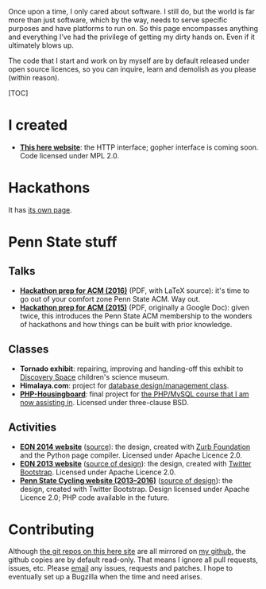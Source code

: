 Once upon a time, I only cared about software. I still do, but the world is far more than just software, which by the way, needs to serve specific purposes and have platforms to run on. So this page encompasses anything and everything I've had the privilege of getting my dirty hands on. Even if it ultimately blows up.

The code that I start and work on by myself are by default released under open source licences, so you can inquire, learn and demolish as you please (within reason).

[TOC]

# I created
* **[This here website](https://git.vishwin.info/http.git/)**: the HTTP interface; gopher interface is coming soon. Code licensed under MPL&nbsp;2.0.

# Hackathons
It has [its own page](Hackathons).

# Penn State stuff

## Talks

* **[Hackathon prep for ACM (2016)](/static/ACM_Hackathon_prep_2016.pdf)** (PDF, with LaTeX source): it's time to go out of your comfort zone Penn State ACM. Way out.
* **[Hackathon prep for ACM (2015)](/static/ACM_Hackathon_prep.pdf)** (PDF, originally a Google Doc): given twice, this introduces the Penn State ACM membership to the wonders of hackathons and how things can be built with prior knowledge.

## Classes

* **Tornado exhibit**: repairing, improving and handing-off this exhibit to [Discovery Space](http://mydiscoveryspace.org/) children's science museum.
* **Himalaya.com**: project for [database design/management class](http://www.cse.psu.edu/~wlee/cmpsc431w/).
* **[PHP-Housingboard](https://git.vishwin.info/php-housingboard.git/)**: final project for [the PHP/MySQL course that I am now assisting in](http://www.openwebby.com/IST256/). Licensed under three-clause BSD.

## Activities

* **[EON 2014 website](http://www.engr.psu.edu/eon/2014/)** ([source](https://git.vishwin.info/PSU-EON-2014-website.git/)): the design, created with [Zurb Foundation](http://foundation.zurb.com/) and the Python page compiler. Licensed under Apache Licence&nbsp;2.0.
* **[EON 2013 website](http://www.engr.psu.edu/eon/2013/)** ([source of design](https://git.vishwin.info/PSU-EON-2013-bootswatch.git/)): the design, created with [Twitter Bootstrap](http://getbootstrap.com/). Licensed under Apache Licence&nbsp;2.0.
* **[Penn State Cycling website (2013–2016)](http://clubs.psu.edu/up/bike/)** ([source of design](https://git.vishwin.info/PSU-Cycling-bootswatch.git/)): the design, created with Twitter Bootstrap. Design licensed under Apache Licence&nbsp;2.0; PHP code available in the future.

# Contributing

Although [the git repos on this here site](https://git.vishwin.info) are all mirrored on [my github](https://github.com/vishwin), the github copies are by default read-only. That means I ignore all pull requests, issues, etc. Please [email](/Contact) any issues, requests and patches. I hope to eventually set up a Bugzilla when the time and need arises.
